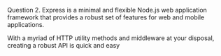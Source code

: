 Question 2. 
Express is a minimal and flexible Node.js web application framework that provides a robust set of features for web and mobile applications.

With a myriad of HTTP utility methods and middleware at your disposal, creating a robust API is quick and easy

